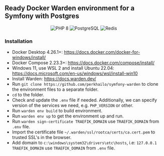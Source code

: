 ## Ready Docker Warden environment for a Symfony with Postgres
<p align="center">
    <img alt="PHP 8" src="https://img.shields.io/badge/PHP-8.x-8892BF?style=for-the-badge&logo=php">
    <img alt="PostgreSQL" src="https://img.shields.io/badge/PostgreSQL-15.x-336791?style=for-the-badge&logo=postgresql&logoColor=white">
    <img alt="Redis" src="https://img.shields.io/badge/Redis-6.x-a51f17?style=for-the-badge&logo=redis&logoColor=white">
</p>

### Installation
- Docker Desktop 4.26.1+: https://docs.docker.com/docker-for-windows/install/
- Docker Compose 2.23.3+: https://docs.docker.com/compose/install/
- Windows 11, use WSL 2 and install Ubuntu 22.04: https://docs.microsoft.com/en-us/windows/wsl/install-win10
- Install Warden: https://docs.warden.dev/
- Run `git clone https://github.com/perkhailo/symfony-warden` to clone the environment files to a separate folder.
- `cd` to the folder.
- Check and update the `.env` file if needed. Additionally, we can specify version of the services we need, e.g. `PHP_VERSION` or other.
- Run `warden env build` to build environment.
- Run `warden env up` to get the environment up and run.
- Run `warden sign-certificate TRAEFIK_DOMAIN` use `TRAEFIK_DOMAIN` from `.env` file.
- Import the certificate file  `~/.warden/ssl/rootca/certs/ca.cert.pem` to trusted SSL's in the browser. 
- Add domain to `c:\windows\system32\drivers\etc\hosts`, i.e: `127.0.0.1 TRAEFIK_DOMAIN` use `TRAEFIK_DOMAIN` from `.env` file.
